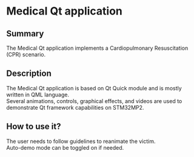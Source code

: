 # __Medical Qt application__

## __Summary__

The Medical Qt application implements a Cardiopulmonary Resuscitation (CPR) scenario.

## __Description__

The Medical Qt application is based on Qt Quick module and is mostly written in QML language.<br>
Several animations, controls, graphical effects, and videos are used to demonstrate Qt framework capabilities on STM32MP2.

## __How to use it?__

The user needs to follow guidelines to reanimate the victim.<br>
Auto-demo mode can be toggled on if needed.

